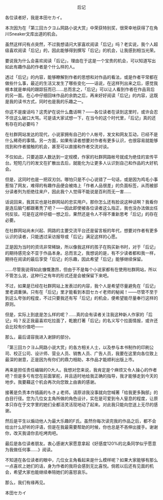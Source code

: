 <p align="center">后记</p>

各位读者好，我是本田セカイ。

本次因为在「第三回カクヨム网路小说大赏」中荣获特别奖，很荣幸地获得了在角川Sneaker文库出道的机会。

虽然这样问有点突然，不过我想请问大家喜欢阅读「后记」吗？老实说，我个人超级喜欢阅读「后记」的，因此能够得到撰写「后记」的机会，让我感到相当光荣。

要说我为什么会喜欢阅读「后记」，理由在于这是一个宝贵的机会，可以知道写出如此有趣作品的作者是个什么样的人。

透过「后记」的内容，能够瞭解到作者的思想和对作品的看法，或是作者平常都在做些什么事，最近的生活又发生了哪些变化——话说，在这样列出来之后，感觉我根本就是单纯的跟踪狂而已……总而言之，「后记」可以让人看到作者在作品背后的另一面。在心中仔细回味作品的余韵之后，再来好好阅读「后记」的内容，这既是我的读书方式，同时也是我的乐趣之一。

你这不是废话吗？这秃驴在说什么蠢话啊？——各位读者在读到这里时，或许会忍不住这么破口大骂。可是请大家试想一下，在当今的这个时代里，「后记」真的还有存在的必要吗？

在社群网站发达的现代，小说家拥有自己的个人帐号，发文和网友互动，已经不是什么稀奇的事情。另一方面，如果有读者想要对作者有更多认识，也很容易就能够找到和作者接触的机会，甚至可以直接和作者交流对谈。

不仅如此，只要追踪人数达到一定规模，作家的社群网路帐号就成为绝佳的宣传平台。短短几行的发文在扩散出去后，就能化为让更多人认识到自己和作品的大好机会。

但是，这同时也是一把双刃剑。哪怕只是不小心说错了一句话，或是因为鸡毛小事惹恼了网友，难得的有趣作品便会被烙上「作者人品很差」的负面标签，从而被部分读者列为拒绝往来户，因此我个人觉得不能说是百利而无一害……

话说回来，我其实也是社群网站的忠实用户。那你怎么还有脸说这种话啊？我看你是连后脑勺都跟著秃了吧？——因此即使被各位读者这么指正，我也没办法做出任何反驳。可是在这样仔细一想之后，果然还是令人不得不重新思考「后记」的存在必要。

在社群网站尚未兴起、网路的主要交流平台还是留言板的年代，想要对作者有更多认识的读者，只能透过采访报导或「后记」满足这样的心愿。

正是因为当时的资讯非常稀缺，所以像我这样的孩子在购买新书时，对于「后记」的期待感完全不亚于作品本身。总而言之，我想说的是，有不少读者都和我一样，期待在阅读的最后享受「后记」的乐趣，因此希望「后记」能够继续保留。

……尽管我说得如此慷慨激昂，但由于不是每个小说家都有在使用社群网站，所以不管怎么说，这种行之有年的形式还是会被保留下来吧。

不过，如果是已经在社群网站上发表过的内容，我个人是希望尽量避免在「后记」里老调重弹。只有在「后记」里才能看到本田セカイ老师的秘闻！——尽管不至于到这么夸张的程度，不过只要我还有写「后记」的机会，便希望能尽量奉行这样的原则。

但是，实际上到底是怎么样的呢？……真的会有读者关注我这种新人作家的「后记」吗？反正我最喜欢吃拉面了，乾脆打著「后记」的名义写个拉面情报，或许还会比较有价值吧——

那么，最后请容我进入谢辞的部分。

「第三回カクヨム网路小说大赏」的各方相关人士，以及参与本书制作的印刷公司、校正公司、设计师、营业人员、销售人员、广告人员，我要在这里向各位致上最深的谢意，正是因为有你们的鼎力相助，本作品才能顺利出版上市。

再来是担任责任编辑的O大人。我想对您来说，我肯定是个麻烦又令人操心的作者吧？但是多亏有您在前面掌舵，并且适时地给我正确的指导，我才能够走到今天的地步。我要藉这个机会再次向您致上由衷的感谢。

接著是负责本作插画的もきょ老师。请原谅我没事就向您喊著「给我更多胸部」的白目行径。您为几位女主角所做的角色设计，实在是可爱到令人窒息的程度，让原本只存在于文字里的她们全都活灵活现地动了起来。对此我只能向您送上无尽的感谢。

然后是平生以煽动他人为最大乐趣的F氏。虽然你每次读完我的作品之后，都不会给出什么好听的评语，但是在我最需要帮助的时候，你也总是不吝伸出援手。谢谢你，改天我请你去吃烤肉吧。

最后是各位读者朋友。衷心感谢大家愿意拿起《好感度120%的北条同学似乎愿意为我做任何事……》阅读。

不知道在各位读者的眼中，几位女主角看起来是什么模样呢？如果大家能够有那么一点喜欢上她们的话，身为作者的我将会感到无比喜悦。倘若以后还有见面的机会，希望大家也能继续奉陪她们的喜怒哀乐。

那么，我们有缘再见。

本田セカイ

